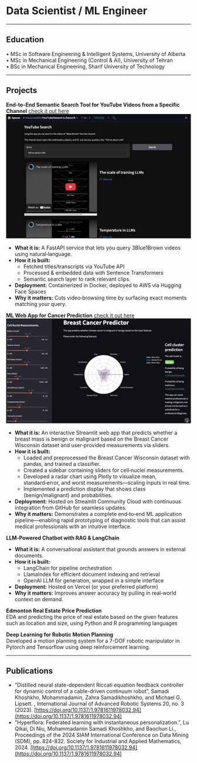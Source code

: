 # Data Scientist / ML Engineer
---

## Education
• MSc in Software Engineering & Intelligent Systems, University of Alberta\
• MSc in Mechanical Engineering (Control & AI), University of Tehran\
• BSc in Mechanical Engineering, Sharif University of Technology

---

## Projects
**End-to-End Semantic Search Tool for YouTube Videos from a Specific Channel** [check it out here](https://huggingface.co/spaces/masamadikh/YouTubeSemanticSearch)
![YTsearch](YTsearch.png)
  - **What it is:** A FastAPI service that lets you query 3Blue1Brown videos using natural‑language.  
  - **How it is built:**  
    - Fetched titles/transcripts via YouTube API  
    - Processed & embedded data with Sentence Transformers  
    - Semantic search layer to rank relevant clips  
  - **Deployment:** Containerized in Docker, deployed to AWS via Hugging Face Spaces  
  - **Why it matters:** Cuts video‑browsing time by surfacing exact moments matching your query.


**ML Web App for Cancer Prediction** [check it out here](https://predictcancer-amin.streamlit.app/)
![CancerPred](CancerPred.png)
  - **What it is:** An interactive Streamlit web app that predicts whether a breast mass is benign or malignant based on the Breast Cancer Wisconsin dataset and user‑provided measurements via sliders.
  - **How it is built:** 
    - Loaded and preprocessed the Breast Cancer Wisconsin dataset with pandas, and trained a classifier.
    - Created a sidebar containing sliders for cell‑nuclei measurements.  
    - Developed a radar chart using Plotly to visualize mean, standard‑error, and worst measurements—scaling inputs in real time.
    - Implemented a prediction display that shows class (benign/malignant) and probabilities.
  - **Deployment:** Hosted on Streamlit Community Cloud with continuous integration from GitHub for seamless updates.
  - **Why it matters:** Demonstrates a complete end‑to‑end ML application pipeline—enabling rapid prototyping of diagnostic tools that can assist medical professionals with an intuitive interface.


**LLM‑Powered Chatbot with RAG & LangChain** 
  - **What it is:** A conversational assistant that grounds answers in external documents.  
  - **How it is built:** 
    - LangChain for pipeline orchestration  
    - LlamaIndex for efficient document indexing and retrieval  
    - OpenAI LLM for generation, wrapped in a simple interface  
  - **Deployment:** Hosted on Vercel (or your preferred platform)  
  - **Why it matters:** Improves answer accuracy by pulling in real‑world context on demand.  

**Edmonton Real Estate Price Prediction**\
EDA and predicting the price of real estate based on the given features such as location and size, using Python and R programming languages

**Deep Learning for Robotic Motion Planning**\
Developed a motion planning system for a 7-DOF robotic manipulator in Pytorch and Tensorflow using deep reinforcement learning.

---

## Publications
- ”Distilled neural state-dependent Riccati equation feedback controller for dynamic control of a cable-driven continuum robot”, Samadi Khoshkho, Mohammadamin, Zahra Samadikhoshkho, and Michael G. Lipsett. , International Journal of Advanced Robotic Systems 20, no. 3 (2023). [https://doi.org/10.1137/1.9781611978032.94](https://doi.org/10.1137/1.9781611978032.94)
- ”Hyperflora: Federated learning with instantaneous personalization.”, Lu Qikai, Di Niu, Mohammadamin Samadi Khoshkho, and Baochun Li., Proceedings of the 2024 SIAM International Conference on Data Mining (SDM), pp. 824-832. Society for Industrial and Applied Mathematics, 2024. [https://doi.org/10.1137/1.9781611978032.94](https://doi.org/10.1137/1.9781611978032.94)

